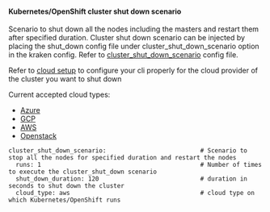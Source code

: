 #### Kubernetes/OpenShift cluster shut down scenario
Scenario to shut down all the nodes including the masters and restart them after specified duration. Cluster shut down scenario can be injected by placing the shut_down config file under cluster_shut_down_scenario option in the kraken config. Refer to [cluster_shut_down_scenario](https://github.com/openshift-scale/kraken/blob/master/scenarios/cluster_shut_down_scenario.yml) config file.

Refer to [cloud setup](cloud_setup.md) to configure your cli properly for the cloud provider of the cluster you want to shut down

Current accepted cloud types:
* [Azure](cloud_setup.md#azure)
* [GCP](cloud_setup.md#gcp)
* [AWS](cloud_setup.md#aws)
* [Openstack](cloud_setup.md#openstack)


```
cluster_shut_down_scenario:                          # Scenario to stop all the nodes for specified duration and restart the nodes
  runs: 1                                            # Number of times to execute the cluster_shut_down scenario
  shut_down_duration: 120                            # duration in seconds to shut down the cluster
  cloud_type: aws                                    # cloud type on which Kubernetes/OpenShift runs
```
